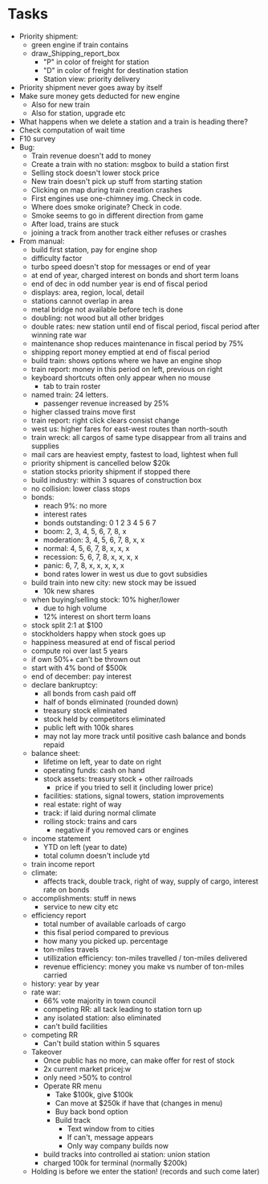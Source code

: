 # Tasks
- Priority shipment:
  - green engine if train contains
  - draw_Shipping_report_box
    - "P" in color of freight for station
    - "D" in color of freight for destination station
    - Station view: priority delivery
- Priority shipment never goes away by itself
- Make sure money gets deducted for new engine
  - Also for new train
  - Also for station, upgrade etc
- What happens when we delete a station and a train is heading there?
- Check computation of wait time
- F10 survey
- Bug:
  - Train revenue doesn't add to money
  - Create a train with no station: msgbox to build a station first
  - Selling stock doesn't lower stock price
  - New train doesn't pick up stuff from starting station
  - Clicking on map during train creation crashes
  - First engines use one-chimney img. Check in code.
  - Where does smoke originate? Check in code.
  - Smoke seems to go in different direction from game
  - After load, trains are stuck
  - joining a track from another track either refuses or crashes
- From manual:
  - build first station, pay for engine shop
  - difficulty factor
  - turbo speed doesn't stop for messages or end of year
  - at end of year, charged interest on bonds and short term loans
  - end of dec in odd number year is end of fiscal period
  - displays: area, region, local, detail
  - stations cannot overlap in area
  - metal bridge not available before tech is done
  - doubling: not wood but all other bridges
  - double rates: new station until end of fiscal period, fiscal period after winning rate war
  - maintenance shop reduces maintenance in fiscal period by 75%
  - shipping report money emptied at end of fiscal period
  - build train: shows options where we have an engine shop
  - train report: money in this period on left, previous on right
  - keyboard shortcuts often only appear when no mouse
    - tab to train roster
  - named train: 24 letters.
    - passenger revenue increased by 25%
  - higher classed trains move first
  - train report: right click clears consist change
  - west us: higher fares for east-west routes than north-south
  - train wreck: all cargos of same type disappear from all trains and supplies
  - mail cars are heaviest empty, fastest to load, lightest when full
  - priority shipment is cancelled below $20k
  - station stocks priority shipment if stopped there
  - build industry: within 3 squares of construction box
  - no collision: lower class stops
  - bonds:
    - reach 9%: no more
    - interest rates
    - bonds outstanding: 0 1 2 3 4 5 6 7
    - boom: 2, 3, 4, 5, 6, 7, 8, x
    - moderation: 3, 4, 5, 6, 7, 8, x, x
    - normal: 4, 5, 6, 7, 8, x, x, x
    - recession: 5, 6, 7, 8, x, x, x, x
    - panic: 6, 7, 8, x, x, x, x, x
    - bond rates lower in west us due to govt subsidies
  - build train into new city: new stock may be issued
    - 10k new shares
  - when buying/selling stock: 10% higher/lower
    - due to high volume
    - 12% interest on short term loans
  - stock split 2:1 at $100
  - stockholders happy when stock goes up 
  - happiness measured at end of fiscal period
  - compute roi over last 5 years
  - if own 50%+ can't be thrown out
  - start with 4% bond of $500k
  - end of december: pay interest
  - declare bankruptcy:
    - all bonds from cash paid off
    - half of bonds eliminated (rounded down)
    - treasury stock eliminated
    - stock held by competitors eliminated
    - public left with 100k shares
    - may not lay more track until positive cash balance and bonds repaid
  - balance sheet:
    - lifetime on left, year to date on right
    - operating funds: cash on hand
    - stock assets: treasury stock + other railroads
      - price if you tried to sell it (including lower price)
    - facilities: stations, signal towers, station improvements
    - real estate: right of way
    - track: if laid during normal climate
    - rolling stock: trains and cars
      - negative if you removed cars or engines
  - income statement
    - YTD on left (year to date)
    - total column doesn't include ytd
  - train income report
  - climate:
    - affects track, double track, right of way, supply of cargo, interest rate on bonds
  - accomplishments: stuff in news
    - service to new city etc
  - efficiency report
    - total number of available carloads of cargo
    - this fisal period compared to previous
    - how many you picked up. percentage
    - ton-miles travels
    - utillization efficiency: ton-miles travelled / ton-miles delivered
    - revenue efficiency: money you make vs number of ton-miles carried
  - history: year by year
  - rate war:
    - 66% vote majority in town council
    - competing RR: all tack leading to station torn up
    - any isolated station: also eliminated
    - can't build facilities
  - competing RR
    - Can't build station within 5 squares
  - Takeover
    - Once public has no more, can make offer for rest of stock
    - 2x current market pricej:w
    - only need >50% to control
    - Operate RR menu
      - Take $100k, give $100k
      - Can move at $250k if have that (changes in menu)
      - Buy back bond option
      - Build track
        - Text window from to cities
        - If can't, message appears
        - Only way company builds now
    - build tracks into controlled ai station: union station
    - charged 100k for terminal (normally $200k)
  - Holding is before we enter the station! (records and such come later)
